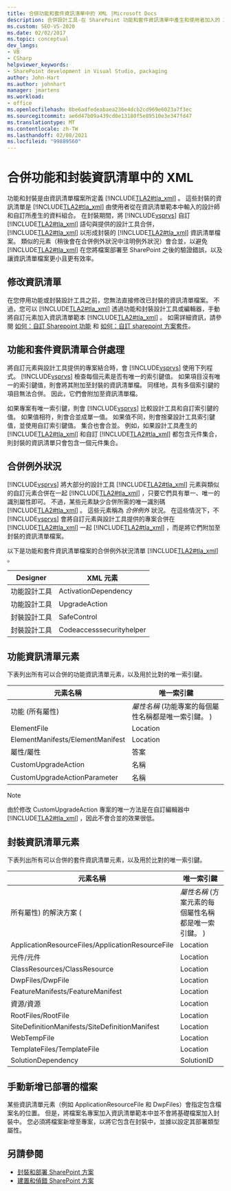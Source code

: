 ```yaml
---
title: 合併功能和套件資訊清單中的 XML |Microsoft Docs
description: 合併設計工具-在 SharePoint 功能和套件資訊清單中產生和使用者加入的 XML 程式碼。 學習功能和套件資訊清單元素，以及合併例外狀況。
ms.custom: SEO-VS-2020
ms.date: 02/02/2017
ms.topic: conceptual
dev_langs:
- VB
- CSharp
helpviewer_keywords:
- SharePoint development in Visual Studio, packaging
author: John-Hart
ms.author: johnhart
manager: jmartens
ms.workload:
- office
ms.openlocfilehash: 8be6adfedeabaea236e4dcb2cd969e6023a7f3ec
ms.sourcegitcommit: ae6d47b09a439cd0e13180f5e89510e3e347fd47
ms.translationtype: MT
ms.contentlocale: zh-TW
ms.lasthandoff: 02/08/2021
ms.locfileid: "99889560"
---
```

# <a name="merge-xml-in-feature-and-package-manifests"></a>合併功能和封裝資訊清單中的 XML
  功能和封裝是由資訊清單檔案所定義 [!INCLUDE[TLA2#tla_xml](../sharepoint/includes/tla2sharptla-xml-md.md)] 。 這些封裝的資訊清單是 [!INCLUDE[TLA2#tla_xml](../sharepoint/includes/tla2sharptla-xml-md.md)] 由使用者從在資訊清單範本中輸入的設計師和自訂所產生的資料組合。 在封裝期間，將 [!INCLUDE[vsprvs](../sharepoint/includes/vsprvs-md.md)] 自訂 [!INCLUDE[TLA2#tla_xml](../sharepoint/includes/tla2sharptla-xml-md.md)] 語句與提供的設計工具合併， [!INCLUDE[TLA2#tla_xml](../sharepoint/includes/tla2sharptla-xml-md.md)] 以形成封裝的 [!INCLUDE[TLA2#tla_xml](../sharepoint/includes/tla2sharptla-xml-md.md)] 資訊清單檔案。 類似的元素（稍後會在合併例外狀況中注明例外狀況）會合並，以避免 [!INCLUDE[TLA2#tla_xml](../sharepoint/includes/tla2sharptla-xml-md.md)] 在您將檔案部署至 SharePoint 之後的驗證錯誤，以及讓資訊清單檔案更小且更有效率。

## <a name="modify-the-manifests"></a>修改資訊清單
 在您停用功能或封裝設計工具之前，您無法直接修改已封裝的資訊清單檔案。 不過，您可以 [!INCLUDE[TLA2#tla_xml](../sharepoint/includes/tla2sharptla-xml-md.md)] 透過功能和封裝設計工具或編輯器，手動將自訂元素加入資訊清單範本 [!INCLUDE[TLA2#tla_xml](../sharepoint/includes/tla2sharptla-xml-md.md)] 。 如需詳細資訊，請參閱 [如何：自訂 Sharepoint 功能](../sharepoint/how-to-customize-a-sharepoint-feature.md) 和 [如何：自訂 sharepoint 方案套件](../sharepoint/how-to-customize-a-sharepoint-solution-package.md)。

## <a name="feature-and-package-manifest-merge-process"></a>功能和套件資訊清單合併處理
 將自訂元素與設計工具提供的專案結合時，會 [!INCLUDE[vsprvs](../sharepoint/includes/vsprvs-md.md)] 使用下列程式。 [!INCLUDE[vsprvs](../sharepoint/includes/vsprvs-md.md)] 檢查每個元素是否有唯一的索引鍵值。 如果項目沒有唯一的索引鍵值，則會將其附加至封裝的資訊清單檔。 同樣地，具有多個索引鍵的項目無法合併。 因此，它們會附加至資訊清單檔。

 如果專案有唯一索引鍵，則會 [!INCLUDE[vsprvs](../sharepoint/includes/vsprvs-md.md)] 比較設計工具和自訂索引鍵的值。 如果值相符，則會合並成單一值。 如果值不同，則會捨棄設計工具索引鍵值，並使用自訂索引鍵值。 集合也會合並。 例如，如果設計工具產生的 [!INCLUDE[TLA2#tla_xml](../sharepoint/includes/tla2sharptla-xml-md.md)] 和自訂 [!INCLUDE[TLA2#tla_xml](../sharepoint/includes/tla2sharptla-xml-md.md)] 都包含元件集合，則封裝的資訊清單只會包含一個元件集合。

## <a name="merge-exceptions"></a>合併例外狀況
 [!INCLUDE[vsprvs](../sharepoint/includes/vsprvs-md.md)] 將大部分的設計工具 [!INCLUDE[TLA2#tla_xml](../sharepoint/includes/tla2sharptla-xml-md.md)] 元素與類似的自訂元素合併在一起 [!INCLUDE[TLA2#tla_xml](../sharepoint/includes/tla2sharptla-xml-md.md)] ，只要它們具有單一、唯一的識別屬性即可。 不過，某些元素缺少合併所需的唯一識別碼 [!INCLUDE[TLA2#tla_xml](../sharepoint/includes/tla2sharptla-xml-md.md)] 。 這些元素稱為 *合併例外* 狀況。 在這些情況下，不 [!INCLUDE[vsprvs](../sharepoint/includes/vsprvs-md.md)] 會將自訂元素與設計工具提供的專案合併在 [!INCLUDE[TLA2#tla_xml](../sharepoint/includes/tla2sharptla-xml-md.md)] 一起 [!INCLUDE[TLA2#tla_xml](../sharepoint/includes/tla2sharptla-xml-md.md)] ，而是將它們附加至封裝的資訊清單檔案。

 以下是功能和套件資訊清單檔案的合併例外狀況清單 [!INCLUDE[TLA2#tla_xml](../sharepoint/includes/tla2sharptla-xml-md.md)] 。

|Designer|XML 元素|
|--------------|-----------------|
|功能設計工具|ActivationDependency|
|功能設計工具|UpgradeAction|
|封裝設計工具|SafeControl|
|封裝設計工具|Codeaccesssecurityhelper|

## <a name="feature-manifest-elements"></a>功能資訊清單元素
 下表列出所有可以合併的功能資訊清單元素，以及用於比對的唯一索引鍵。

|元素名稱|唯一索引鍵|
|------------------|----------------|
|功能 (所有屬性) |*屬性名稱* (功能專案的每個屬性名稱都是唯一索引鍵。 ) |
|ElementFile|Location|
|ElementManifests/ElementManifest|Location|
|屬性/屬性|答案|
|CustomUpgradeAction|名稱|
|CustomUpgradeActionParameter|名稱|

> [!NOTE]
> 由於修改 CustomUpgradeAction 專案的唯一方法是在自訂編輯器中 [!INCLUDE[TLA2#tla_xml](../sharepoint/includes/tla2sharptla-xml-md.md)] ，因此不會合並的效果很低。

## <a name="package-manifest-elements"></a>封裝資訊清單元素
 下表列出所有可以合併的套件資訊清單元素，以及用於比對的唯一索引鍵。

|元素名稱|唯一索引鍵|
|------------------|----------------|
|所有屬性) 的解決方案 (|*屬性名稱* (方案元素的每個屬性名稱都是唯一索引鍵。 ) |
|ApplicationResourceFiles/ApplicationResourceFile|Location|
|元件/元件|Location|
|ClassResources/ClassResource|Location|
|DwpFiles/DwpFile|Location|
|FeatureManifests/FeatureManifest|Location|
|資源/資源|Location|
|RootFiles/RootFile|Location|
|SiteDefinitionManifests/SiteDefinitionManifest|Location|
|WebTempFile|Location|
|TemplateFiles/TemplateFile|Location|
|SolutionDependency|SolutionID|

## <a name="manually-add-deployed-files"></a>手動新增已部署的檔案
 某些資訊清單元素（例如 ApplicationResourceFile 和 DwpFiles）會指定包含檔案名的位置。 但是，將檔案名專案加入資訊清單範本中並不會將基礎檔案加入封裝中。 您必須將檔案新增至專案，以將它包含在封裝中，並據以設定其部署類型屬性。

## <a name="see-also"></a>另請參閱
- [封裝和部署 SharePoint 方案](../sharepoint/packaging-and-deploying-sharepoint-solutions.md)
- [建置和偵錯 SharePoint 方案](../sharepoint/building-and-debugging-sharepoint-solutions.md)
